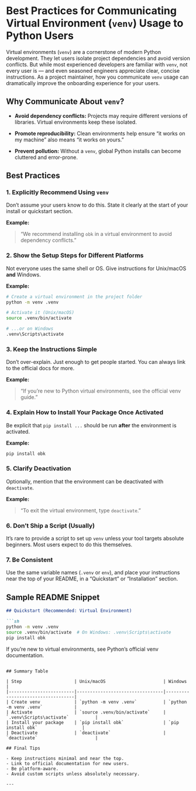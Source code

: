 # Best Practices for Communicating Virtual Environment (`venv`) Usage to Python Users

Virtual environments (`venv`) are a cornerstone of modern Python development. They let users isolate project dependencies and avoid version conflicts. But while most experienced developers are familiar with `venv`, not every user is — and even seasoned engineers appreciate clear, concise instructions. As a project maintainer, how you communicate `venv` usage can dramatically improve the onboarding experience for your users.

## Why Communicate About `venv`?

* **Avoid dependency conflicts:** Projects may require different versions of libraries. Virtual environments keep these isolated.
    
* **Promote reproducibility:** Clean environments help ensure “it works on my machine” also means “it works on yours.”
    
* **Prevent pollution:** Without a `venv`, global Python installs can become cluttered and error-prone.
    

## Best Practices

### 1. **Explicitly Recommend Using `venv`**

Don’t assume your users know to do this. State it clearly at the start of your install or quickstart section.

**Example:**

> “We recommend installing `obk` in a virtual environment to avoid dependency conflicts.”

### 2. **Show the Setup Steps for Different Platforms**

Not everyone uses the same shell or OS. Give instructions for Unix/macOS **and** Windows.

**Example:**

```sh
# Create a virtual environment in the project folder
python -m venv .venv

# Activate it (Unix/macOS)
source .venv/bin/activate

# ...or on Windows
.venv\Scripts\activate
```

### 3. **Keep the Instructions Simple**

Don’t over-explain. Just enough to get people started. You can always link to the official docs for more.

**Example:**

> “If you’re new to Python virtual environments, see the official venv guide.”

### 4. **Explain How to Install Your Package Once Activated**

Be explicit that `pip install ...` should be run **after** the environment is activated.

**Example:**

```sh
pip install obk
```

### 5. **Clarify Deactivation**

Optionally, mention that the environment can be deactivated with `deactivate`.

**Example:**

> “To exit the virtual environment, type `deactivate`.”

### 6. **Don’t Ship a Script (Usually)**

It’s rare to provide a script to set up `venv` unless your tool targets absolute beginners. Most users expect to do this themselves.

### 7. **Be Consistent**

Use the same variable names (`.venv` or `env`), and place your instructions near the top of your README, in a “Quickstart” or “Installation” section.

## Sample README Snippet

```markdown
## Quickstart (Recommended: Virtual Environment)

```sh
python -m venv .venv
source .venv/bin/activate  # On Windows: .venv\Scripts\activate
pip install obk
```

If you’re new to virtual environments, see Python’s official venv documentation.

```

## Summary Table

| Step                    | Unix/macOS                      | Windows                          |
|-------------------------|---------------------------------|-----------------------------------|
| Create venv             | `python -m venv .venv`          | `python -m venv .venv`            |
| Activate                | `source .venv/bin/activate`     | `.venv\Scripts\activate`          |
| Install your package    | `pip install obk`               | `pip install obk`                 |
| Deactivate              | `deactivate`                    | `deactivate`                      |

## Final Tips

- Keep instructions minimal and near the top.
- Link to official documentation for new users.
- Be platform-aware.
- Avoid custom scripts unless absolutely necessary.

---
